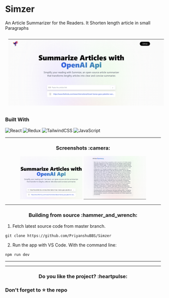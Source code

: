 # Simzer

An Article Summarizer for the Readers. It Shorten length article in small Paragraphs<br><br>
     <img src="https://github.com/PriyanshuBBS/Media/blob/master/Screenshot%202023-11-17%20151720.png" alt="SIMZER" style="margin:10px 10px">


### Built With
![React](https://img.shields.io/badge/react-%2320232a.svg?style=for-the-badge&logo=react&logoColor=%2361DAFB)
![Redux](https://img.shields.io/badge/redux-%23593d88.svg?style=for-the-badge&logo=redux&logoColor=white)
![TailwindCSS](https://img.shields.io/badge/tailwindcss-%2338B2AC.svg?style=for-the-badge&logo=tailwind-css&logoColor=white)
![JavaScript](https://img.shields.io/badge/javascript-%23323330.svg?style=for-the-badge&logo=javascript&logoColor=%23F7DF1E) 

---

<h3 align="center">Screenshots :camera:</h3>

<div align="center">
        <img width="40%" src="https://github.com/PriyanshuBBS/Media/blob/master/Screenshot%202023-11-17%20160646.png" alt="screenshot 1">
     <img width="40%" src="https://github.com/PriyanshuBBS/Media/blob/master/Screenshot%202023-11-17%20160756.png" alt="screenshot 1">
</div>

---

<h3 align="center">Building from source :hammer_and_wrench:</h3>

1. Fetch latest source code from master branch.
```
git clone https://github.com/PriyanshuBBS/Simzer
```

2. Run the app with VS Code. With the command line:

```
npm run dev
```

---

---

<h3 align="center">Do you like the project? :heartpulse:	</h3>

<h3>Don't forget to ⭐ the repo</h3>
